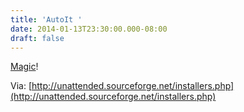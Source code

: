 ```yaml
---
title: 'AutoIt '
date: 2014-01-13T23:30:00.000-08:00
draft: false
---
```


[Magic](http://www.autoitscript.com/site/autoit/)!  
  
Via: [http://unattended.sourceforge.net/installers.php](http://unattended.sourceforge.net/installers.php)